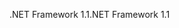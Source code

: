 <span data-ttu-id="d1c7c-101">.NET Framework 1.1</span><span class="sxs-lookup"><span data-stu-id="d1c7c-101">.NET Framework 1.1</span></span>